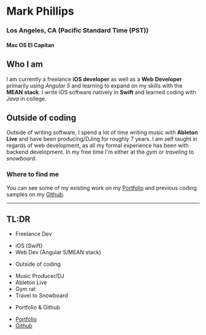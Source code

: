 # Mark Phillips
### Los Angeles, CA (Pacific Standard Time (PST))
#### Mac OS El Capitan

## Who I am

I am currently a freelance **iOS developer** as well as a **Web** **Developer** primarily using *Angular* *5* and learning to expand on my
skills with the **MEAN** **stack**. I write iOS software natively in **Swift** and learned coding with *Java* in college.

## Outside of coding

Outside of writing software, I spend a lot of time writing music with **Ableton** **Live** and have been producing/DJing for roughly 7 years.
I am self taught in regards of web development, as all my formal experience has been with backend development.
In my free time I'm either at the *gym* or *traveling* to *snowboard*.

### Where to find me

You can see some of my existing work on my [Portfolio](http://phillstack.com/) and previous coding samples on my [Github](http://www.github.com/mphill05).

---

## TL:DR
- Freelance Dev
* iOS (Swift)
* Web Dev (Angular 5/MEAN stack)
- Outside of coding
* Music Producer/DJ
* Ableton Live
* Gym rat
* Travel to Snowboard
- Portfolio & Github
* [Portfolio](http://phillstack.com/)
* [Github](http://www.github.com/mphill05)
